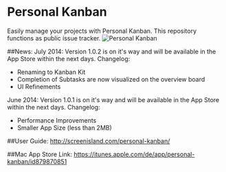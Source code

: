 Personal Kanban
===============
Easily manage your projects with Personal Kanban. This repository functions as public issue tracker.
![Personal Kanban](http://screenisland.com/personal-kanban/img/pk@1x.png)

##News:
July 2014:
Version 1.0.2 is on it's way and will be available in the App Store within the next days.
Changelog:
- Renaming to Kanban Kit
- Completion of Subtasks are now visualized on the overview board
- UI Refinements

June 2014: 
Version 1.0.1 is on it's way and will be available in the App Store within the next days.
Changelog: 
- Performance Improvements
- Smaller App Size (less than 2MB)


##User Guide:
http://screenisland.com/personal-kanban/

##Mac App Store Link:
https://itunes.apple.com/de/app/personal-kanban/id879870851
